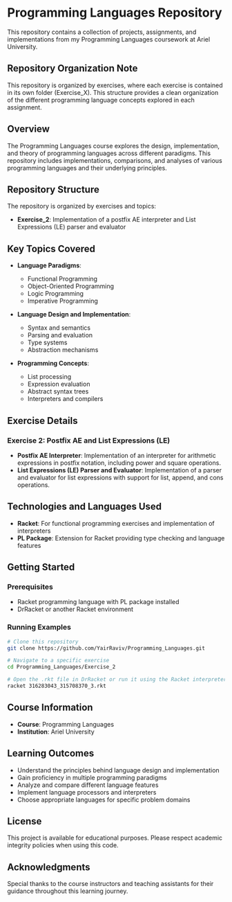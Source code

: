 # Programming Languages Repository

This repository contains a collection of projects, assignments, and implementations from my Programming Languages coursework at Ariel University.

## Repository Organization Note

This repository is organized by exercises, where each exercise is contained in its own folder (Exercise_X). This structure provides a clean organization of the different programming language concepts explored in each assignment.

## Overview

The Programming Languages course explores the design, implementation, and theory of programming languages across different paradigms. This repository includes implementations, comparisons, and analyses of various programming languages and their underlying principles.

## Repository Structure

The repository is organized by exercises and topics:

- **Exercise_2**: Implementation of a postfix AE interpreter and List Expressions (LE) parser and evaluator

## Key Topics Covered

- **Language Paradigms**:
  - Functional Programming
  - Object-Oriented Programming
  - Logic Programming
  - Imperative Programming

- **Language Design and Implementation**:
  - Syntax and semantics
  - Parsing and evaluation
  - Type systems
  - Abstraction mechanisms

- **Programming Concepts**:
  - List processing
  - Expression evaluation
  - Abstract syntax trees
  - Interpreters and compilers

## Exercise Details

### Exercise 2: Postfix AE and List Expressions (LE)

- **Postfix AE Interpreter**: Implementation of an interpreter for arithmetic expressions in postfix notation, including power and square operations.
- **List Expressions (LE) Parser and Evaluator**: Implementation of a parser and evaluator for list expressions with support for list, append, and cons operations.

## Technologies and Languages Used

- **Racket**: For functional programming exercises and implementation of interpreters
- **PL Package**: Extension for Racket providing type checking and language features

## Getting Started

### Prerequisites

- Racket programming language with PL package installed
- DrRacket or another Racket environment

### Running Examples

```bash
# Clone this repository
git clone https://github.com/YairRaviv/Programming_Languages.git

# Navigate to a specific exercise
cd Programming_Languages/Exercise_2

# Open the .rkt file in DrRacket or run it using the Racket interpreter
racket 316283043_315708370_3.rkt
```

## Course Information

- **Course**: Programming Languages
- **Institution**: Ariel University

## Learning Outcomes

- Understand the principles behind language design and implementation
- Gain proficiency in multiple programming paradigms
- Analyze and compare different language features
- Implement language processors and interpreters
- Choose appropriate languages for specific problem domains

## License

This project is available for educational purposes. Please respect academic integrity policies when using this code.

## Acknowledgments

Special thanks to the course instructors and teaching assistants for their guidance throughout this learning journey.

